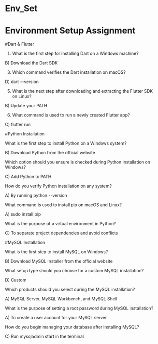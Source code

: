 # Env_Set

# Environment Setup Assignment

#Dart & Flutter

1. What is the first step for installing Dart on a Windows machine?
   
B) Download the Dart SDK

3. Which command verifies the Dart installation on macOS?
   
D) dart --version

5. What is the next step after downloading and extracting the Flutter SDK on Linux?

B) Update your PATH

6. What command is used to run a newly created Flutter app?

C) flutter run

#Python Installation

What is the first step to install Python on a Windows system?

B) Download Python from the official website

Which option should you ensure is checked during Python installation on Windows?

C) Add Python to PATH

How do you verify Python installation on any system?

A) By running python --version

What command is used to install pip on macOS and Linux?

A) sudo install pip

What is the purpose of a virtual environment in Python?

C) To separate project dependencies and avoid conflicts

#MySQL Installation

What is the first step to install MySQL on Windows?

B) Download MySQL Installer from the official website

What setup type should you choose for a custom MySQL installation?

D) Custom

Which products should you select during the MySQL installation?

A) MySQL Server, MySQL Workbench, and MySQL Shell

What is the purpose of setting a root password during MySQL installation?

A) To create a user account for your MySQL server

How do you begin managing your database after installing MySQL?

C) Run mysqladmin start in the terminal

